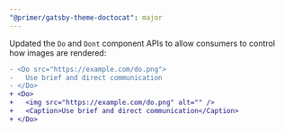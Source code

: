 ```yaml
---
"@primer/gatsby-theme-doctocat": major
---
```


Updated the `Do` and `Dont` component APIs to allow consumers to control how images are rendered:

```diff
- <Do src="https://example.com/do.png">
-   Use brief and direct communication
- </Do>
+ <Do>
+   <img src="https://example.com/do.png" alt="" />
+   <Caption>Use brief and direct communication</Caption>
+ </Do>
```
